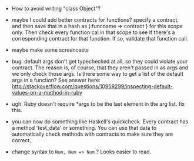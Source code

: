 - How to avoid writing "class Object"?
- maybe I could add better contracts for functions? specify a contract, and then save that in a hash as (:funcname => contract } for this scope only. Then check every function cal in that scope to see if there's a corresponding contract for that function. If so, validate that function call.
- maybe make some screencasts

- bug: default args don't get typechecked at all, so they could violate your contract.
The reason is, of course, that they aren't passed in as args and we only check those args. Is there some way to get a list of the default args in a function?
    See answer here: http://stackoverflow.com/questions/10959299/inspecting-default-values-on-a-method-in-ruby

- ugh. Ruby doesn't require *args to be the last element in the arg list. fix this.

- you can now do something like Haskell's quickcheck. Every contract has a method 'test_data' or something. You can use that data to automatically check methods with contracts to make sure they are correct.

- change syntax to `Num, Num => Num` ? Looks easier to read.
